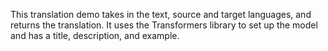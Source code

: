 This translation demo takes in the text, source and target languages, and returns the translation. It uses the Transformers library to set up the model and has a title, description, and example.